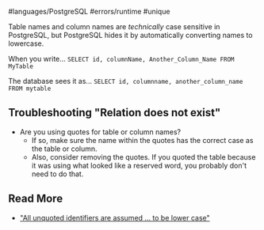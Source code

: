 #languages/PostgreSQL #errors/runtime #unique 

Table names and column names are *technically* case sensitive in PostgreSQL, but PostgreSQL hides it by automatically converting names to lowercase.

When you write...
`SELECT id, columnName, Another_Column_Name FROM MyTable`

The database sees it as...
`SELECT id, columnname, another_column_name FROM mytable`
## Troubleshooting "Relation does not exist"

- Are you using quotes for table or column names?
	- If so, make sure the name within the quotes has the correct case as the table or column.
	- Also, consider removing the quotes. If you quoted the table because it was using what looked like a reserved word, you probably don't need to do that.
## Read More
- ["All unquoted identifiers are assumed ... to be lower case"](https://sql-info.de/postgresql/postgres-gotchas.html#1_2)
